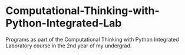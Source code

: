 # Computational-Thinking-with-Python-Integrated-Lab
Programs as part of the Computational Thinking with Python Integrated Laboratory course in the 2nd year of my undergrad.
